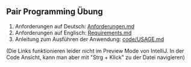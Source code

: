 ## Pair Programming Übung

1. Anforderungen auf Deutsch: [Anforderungen.md](Anforderungen.md)
2. Anforderungen auf Englisch: [Requirements.md](Requirements.md)
3. Anleitung zum Ausführen der Anwendung: [code/USAGE.md](code/USAGE.md) 

(Die Links funktionieren leider nicht im Preview Mode von IntelliJ. In der Code Ansicht, kann man aber mit "Strg + Klick" zu der Datei navigieren)